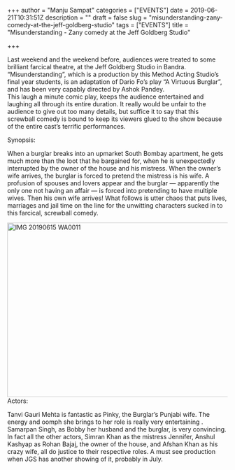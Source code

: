 +++
author = "Manju Sampat"
categories = ["EVENTS"]
date = 2019-06-21T10:31:51Z
description = ""
draft = false
slug = "misunderstanding-zany-comedy-at-the-jeff-goldberg-studio"
tags = ["EVENTS"]
title = "Misunderstanding - Zany comedy at the Jeff Goldberg Studio"

+++


<p>Last weekend and the weekend before, audiences were treated to some brilliant farcical theatre, at the Jeff Goldberg Studio in Bandra. “Misunderstanding”, which is a production by this Method Acting Studio’s final year students, is an adaptation of Dario Fo’s play “A Virtuous Burglar”, and has been very capably directed by Ashok Pandey.<br />
This laugh a minute comic play, keeps the audience entertained and laughing all through its entire duration. It really would be unfair to the audience to give out too many details, but suffice it to say that this screwball comedy is bound to keep its viewers glued to the show because of the entire cast’s terrific performances. </p>
<p>Synopsis: </p>
<p>When a burglar breaks into an upmarket South Bombay apartment, he gets much more than the loot that he bargained for, when he is unexpectedly interrupted by the owner of the house and his mistress. When the owner&#8217;s wife arrives, the burglar is forced to pretend the mistress is his wife. A profusion of spouses and lovers appear and the burglar — apparently the only one not having an affair — is forced into pretending to have multiple wives. Then his own wife arrives! What follows is utter chaos that puts lives, marriages and jail time on the line for the unwitting characters sucked in to this farcical, screwball comedy. </p>
<p><img loading="lazy" style="display:block; margin-left:auto; margin-right:auto;" src="https://i1.wp.com/bandra.info/wp-content/uploads/2019/06/IMG-20190615-WA0011.jpg?resize=599%2C399&#038;ssl=1" alt="IMG 20190615 WA0011" title="IMG-20190615-WA0011.jpg" border="0" width="599" height="399" data-recalc-dims="1" />Actors: </p>
<p>Tanvi Gauri Mehta is fantastic as Pinky, the Burglar’s Punjabi wife. The energy and oomph she brings to her role is really very entertaining . Samarpan Singh, as Bobby her husband and the burglar, is very convincing. In fact all the other actors, Simran Khan as the mistress Jennifer, Anshul Kashyap as Rohan Bajaj, the owner of the house, and Afshan Khan as his crazy wife, all do justice to their respective roles. A must see production when JGS has another showing of it, probably in July.</p>



